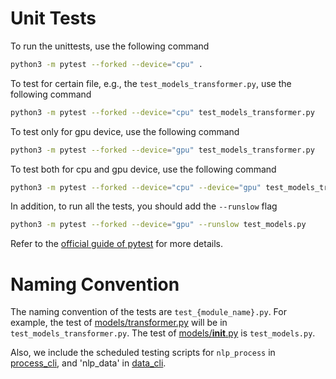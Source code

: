 # Unit Tests

To run the unittests, use the following command

```bash
python3 -m pytest --forked --device="cpu" .
```

To test for certain file, e.g., the `test_models_transformer.py`, use the following command

```bash
python3 -m pytest --forked --device="cpu" test_models_transformer.py
```

To test only for gpu device, use the following command

```bash
python3 -m pytest --forked --device="gpu" test_models_transformer.py
```

To test both for cpu and gpu device, use the following command

```bash
python3 -m pytest --forked --device="cpu" --device="gpu" test_models_transformer.py
```

In addition, to run all the tests, you should add the `--runslow` flag

```bash
python3 -m pytest --forked --device="gpu" --runslow test_models.py
```

Refer to the [official guide of pytest](https://docs.pytest.org/en/latest/) for more details.

# Naming Convention

The naming convention of the tests are `test_{module_name}.py`. 
For example, the test of [models/transformer.py](../src/gluonnlp/models/transformer.py) will be in 
`test_models_transformer.py`. The test of [models/__init__.py](../src/gluonnlp/models/__init__.py) 
is `test_models.py`. 

Also, we include the scheduled testing scripts for `nlp_process` in [process_cli](process_cli), 
and 'nlp_data' in [data_cli](data_cli).

